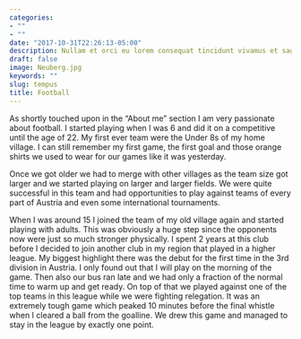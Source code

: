 ```yaml
---
categories:
- ""
- ""
date: "2017-10-31T22:26:13-05:00"
description: Nullam et orci eu lorem consequat tincidunt vivamus et sagittis magna sed nunc rhoncus condimentum sem. In efficitur ligula tate urna. Maecenas massa sed magna lacinia magna pellentesque lorem ipsum dolor. Nullam et orci eu lorem consequat tincidunt. Vivamus et sagittis tempus.
draft: false
image: Neuberg.jpg
keywords: ""
slug: tempus
title: Football
---
```

As shortly touched upon in the “About me” section I am very passionate about football. I started playing when I was 6 and did it on a competitive until the age of 22. My first ever team were the Under 8s of my home village. I can still remember my first game, the first goal and those orange shirts we used to wear for our games like it was yesterday.

Once we got older we had to merge with other villages as the team size got larger and we started playing on larger and larger fields. We were quite successful in this team and had opportunities to play against teams of every part of Austria and even some international tournaments.

When I was around 15 I joined the team of my old village again and started playing with adults. This was obviously a huge step since the opponents now were just so much stronger physically. I spent 2 years at this club before I decided to join another club in my region that played in a higher league. My biggest highlight there was the debut for the first time in the 3rd division in Austria. I only found out that I will play on the morning of the game. Then also our bus ran late and we had only a fraction of the normal time to warm up and get ready. On top of that we played against one of the top teams in this league while we were fighting relegation. It was an extremely tough game which peaked 10 minutes before the final whistle when I cleared a ball from the goalline. We drew this game and managed to stay in the league by exactly one point.
